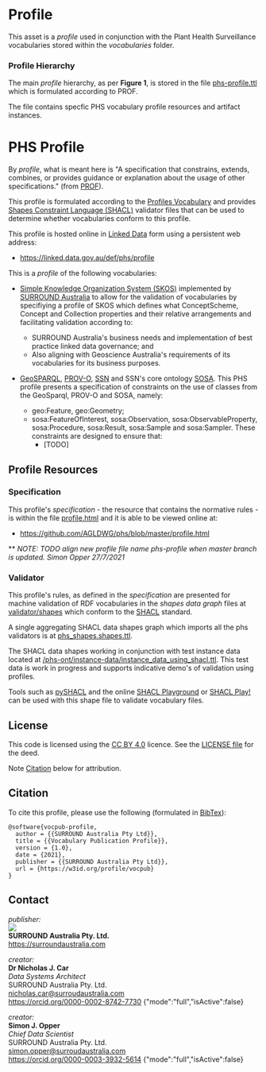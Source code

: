 # Profile

This asset is a _profile_ used in conjunction with the Plant Health Surveillance vocabularies stored within the *vocabularies* folder.

### Profile Hierarchy
The main _profile_ hierarchy, as per **Figure 1**, is stored in the file [phs-profile.ttl](../phs-profile.ttl) which is formulated according to PROF. 

The file contains specfic PHS vocabulary profile resources and artifact instances.

# PHS Profile
By *profile*, what is meant here is "A specification that constrains, extends, combines, or provides guidance or explanation about the usage of other specifications." (from [PROF](https://www.w3.org/TR/dx-prof/#definitions)).

This profile is formulated according to the [Profiles Vocabulary](https://www.w3.org/TR/dx-prof/) and provides [Shapes Constraint Language (SHACL)](https://www.w3.org/TR/shacl/) validator files that can be used to determine whether vocabularies conform to this profile.

This profile is hosted online in [Linked Data](https://www.w3.org/standards/semanticweb/data) form using a persistent web address:

* <https://linked.data.gov.au/def/phs/profile>

This is a *profile* of the following vocabularies:

* [Simple Knowledge Organization System (SKOS)](https://www.w3.org/TR/skos-reference/) implemented by [SURROUND Australia](https://surroundaustralia.com) to allow for the validation of vocabularies by specifiying a profile of SKOS which defines what ConceptScheme, Concept and Collection properties and their relative arrangements and facilitating validation according to:
  * SURROUND Australia's business needs and implementation of best practice linked data governance; and
  * Also aligning with Geoscience Australia's requirements of its vocabularies for its business purposes.

* [GeoSPARQL](http://www.opengis.net/doc/IS/geosparql/1.0), [PROV-O](https://www.w3.org/TR/prov-o/), [SSN](https://www.w3.org/TR/vocab-ssn/) and SSN's core ontology [SOSA](https://www.w3.org/ns/sosa/). This PHS profile presents a specification of constraints on the use of classes from the GeoSparql, PROV-O and SOSA, namely:
  * geo:Feature, geo:Geometry;
  * sosa:FeatureOfInterest, sosa:Observation, sosa:ObservableProperty, sosa:Procedure, sosa:Result, sosa:Sample and sosa:Sampler. These constraints are designed to ensure that:  
    * [TODO]




## Profile Resources

### Specification
This profile's _specification_ - the resource that contains the normative rules - is within the file [profile.html](https://github.com/AGLDWG/phs/blob/master/profile.html) and it is able to be viewed online at:

* <https://github.com/AGLDWG/phs/blob/master/profile.html>

** _NOTE: TODO align new profile file name phs-profile when master branch is updated. Simon Opper 27/7/2021_

### Validator
This profile's rules, as defined in the _specification_ are presented for machine validation of RDF vocabularies in the _shapes data graph_ files at [validator/shapes](../validators/shapes) which conform to the [SHACL](https://www.w3.org/TR/shacl/) standard.

A single aggregating SHACL data shapes graph which imports all the phs validators is at [phs_shapes.shapes.ttl](../validators/shapes/phs_shapes.shapes.ttl).

The SHACL data shapes working in conjunction with test instance data located at [/phs-ont/instance-data/instance_data_using_shacl.ttl](/phs-ont/instance-data/instance_data_using_shacl.tt). This test data is work in progress and supports indicative demo's of validation using profiles.

Tools such as [pySHACL](https://github.com/RDFLib/pySHACL) and the online [SHACL Playground](https://shacl.org/playground/) or [SHACL Play!](https://shacl-play.sparna.fr/play/) can be used with this shape file to validate vocabulary files.

## License  
This code is licensed using the [CC BY 4.0](https://creativecommons.org/licenses/by/4.0/) licence. See the [LICENSE file](LICENSE) for the deed. 

Note [Citation](#citation) below for attribution.


## Citation
To cite this profile, please use the following (formulated in [BibTex](http://www.bibtex.org/)):

```
@software{vocpub-profile,
  author = {{SURROUND Australia Pty Ltd}},
  title = {{Vocabulary Publication Profile}},
  version = {1.0},
  date = {2021},
  publisher = {{SURROUND Australia Pty Ltd}},
  url = {https://w3id.org/profile/vocpub}
}
``` 


## Contact
*publisher:*  
![](style/SURROUND-logo-100.png)  
**SURROUND Australia Pty. Ltd.**  
<https://surroundaustralia.com>  

*creator:*  
**Dr Nicholas J. Car**  
*Data Systems Architect*  
SURROUND Australia Pty. Ltd.  
<nicholas.car@surroudaustralia.com>  
<https://orcid.org/0000-0002-8742-7730>
{"mode":"full","isActive":false}

*creator:*  
**Simon J. Opper**  
*Chief Data Scientist*  
SURROUND Australia Pty. Ltd.  
<simon.opper@surroudaustralia.com>  
<https://orcid.org/0000-0003-3932-5614>
{"mode":"full","isActive":false}